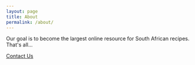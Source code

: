 ```yaml
---
layout: page
title: About
permalink: /about/
---
```


Our goal is to become the largest online resource for South African recipes.  That's all...

[Contact Us](https://docs.google.com/forms/d/1LlBmcDTVYIBvmuhnvIsbQvDX-NIiT5Zi22094q0cjFE/viewform)

